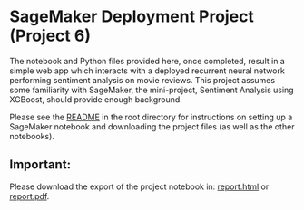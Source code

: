 # SageMaker Deployment Project (Project 6)

The notebook and Python files provided here, once completed, result in a simple web app which interacts with a deployed recurrent neural network performing sentiment analysis on movie reviews. This project assumes some familiarity with SageMaker, the mini-project, Sentiment Analysis using XGBoost, should provide enough background.

Please see the [README](https://github.com/udacity/sagemaker-deployment/tree/master/README.md) in the root directory for instructions on setting up a SageMaker notebook and downloading the project files (as well as the other notebooks).

## Important:

Please download the export of the project notebook in: <a id="raw-url" href="https://github.com/jsleung1/dl_project_6_sagemaker_deployment/blob/master/report.html" download="report.html">report.html</a> or <a id="raw-url" href="https://github.com/jsleung1/dl_project_6_sagemaker_deployment/blob/master/report.pdf" download="report.html">report.pdf</a>.  